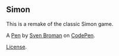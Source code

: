 Simon
-----
This is a remake of the classic Simon game.

A [Pen](https://codepen.io/jedimastersven/pen/dpjQxk) by [Sven Broman](http://codepen.io/jedimastersven) on [CodePen](http://codepen.io/).

[License](https://codepen.io/jedimastersven/pen/dpjQxk/license).